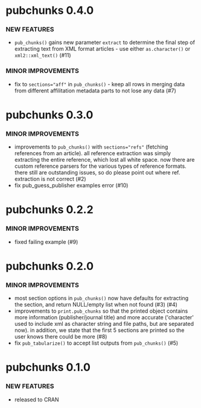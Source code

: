 pubchunks 0.4.0
===============

### NEW FEATURES

* `pub_chunks()` gains new parameter `extract` to determine the final step of extracting text from XML format articles - use either `as.character()` or `xml2::xml_text()` (#11)

### MINOR IMPROVEMENTS

* fix to `sections="aff"` in `pub_chunks()` - keep all rows in merging data from different affilitation metadata parts to not lose any data (#7)


pubchunks 0.3.0
===============

### MINOR IMPROVEMENTS

* improvements to `pub_chunks()` with `sections="refs"` (fetching references from an article). all reference extraction was simply extracting the entire reference, which lost all white space. now there are custom reference parsers for the various types of reference formats. there still are outstanding issues, so do please point out where ref. extraction is not correct (#2)
* fix pub_guess_publisher examples error (#10)

pubchunks 0.2.2
===============

### MINOR IMPROVEMENTS

* fixed failing example (#9)

pubchunks 0.2.0
===============

### MINOR IMPROVEMENTS

* most section options in `pub_chunks()` now have defaults for extracting the section, and return NULL/empty list when not found (#3) (#4)
* improvements to `print.pub_chunks` so that the printed object contains more information (publisher/journal title) and more accurate ('character' used to include xml as character string and file paths, but are separated now). in addition, we state that the first 5 sections are printed so the user knows there could be more (#8)
* fix `pub_tabularize()` to accept list outputs from `pub_chunks()` (#5)

pubchunks 0.1.0
===============

### NEW FEATURES

* released to CRAN

